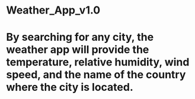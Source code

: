 # Weather_App_v1.0

<h1>By searching for any city, the weather app will provide the temperature, relative humidity, wind speed, and the name of the country where the city is located.</h1>
